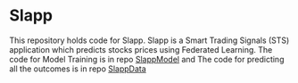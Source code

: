 
# Slapp

This repository holds code for Slapp. Slapp is a Smart Trading Signals (STS) application which predicts stocks prices using Federated Learning.
The code for Model Training is in repo [SlappModel](https://github.com/RanaMoizHaider/SlappModel) and The code for predicting all the outcomes is in repo [SlappData](https://github.com/RanaMoizHaider/SlappData)

